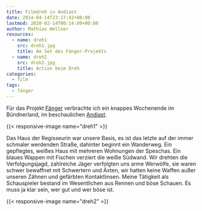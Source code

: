 ```yaml
---
title: Filmdreh in Andiast
date: 2014-04-14T23:17:42+00:00
lastmod: 2020-02-14T00:14:09+00:00
author: Mathias Wellner
resources:
  - name: dreh1
    src: dreh1.jpg
    title: Am Set des Fänger-Projekts
  - name: dreh2
    src: dreh2.jpg
    title: Action beim Dreh
categories:
  - film
tags:
  - fänger
---
```

Für das Projekt [Fänger](https://www.facebook.com/faenger?fref=ts) verbrachte ich ein knappes Wochenende im Bündnerland, im beschaulichen [Andiast](http://de.wikipedia.org/wiki/Andiast). 
<!--more-->

{{< responsive-image name="dreh1" >}}

Das Haus der Regisseurin war unsere Basis, es ist das letzte auf der immer schmaler werdenden Straße, dahinter beginnt ein Wanderweg. Ein gepflegtes, weißes Haus mit mehreren Wohnungen der Speschas. Ein blaues Wappen mit Fischen verziert die weiße Südwand. Wir drehten die Verfolgungsjagd, zahlreiche Jäger verfolgten uns arme Werwölfe, sie waren schwer bewaffnet mit Schwertern und Äxten, wir hatten keine Waffen außer unseren Zähnen und gefärbten Kontaktlinsen. Meine Tätigkeit als Schauspieler bestand im Wesentlichen aus Rennen und böse Schauen. Es muss ja klar sein, wer gut und wer böse ist. 

{{< responsive-image name="dreh2" >}}
